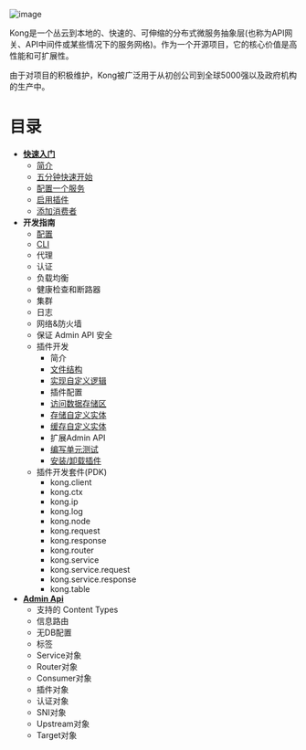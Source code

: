 ![image](https://user-images.githubusercontent.com/2004103/57691648-59208500-7677-11e9-9b6f-21ee0eb5a4dd.png)

Kong是一个丛云到本地的、快速的、可伸缩的分布式微服务抽象层(也称为API网关、API中间件或某些情况下的服务网格)。作为一个开源项目，它的核心价值是高性能和可扩展性。

由于对项目的积极维护，Kong被广泛用于从初创公司到全球5000强以及政府机构的生产中。


# 目录

* [**快速入门**](GETTING-STARTED)
    * [简介](GETTING-STARTED/introduction.md)
    * [五分钟快速开始](GETTING-STARTED/quickstart.md)  
    * [配置一个服务](GETTING-STARTED/configuring-a-service.md)   
    * [启用插件](GETTING-STARTED/enabling-plugins.md)  
    * [添加消费者](GETTING-STARTED/adding-consumers.md)   
* **开发指南**
    * [配置](GUIDES&REFERENCES/configuration.md)    
    * [CLI](GUIDES&REFERENCES/cli.md)    
    * 代理    
    * 认证     
    * 负载均衡  
    * 健康检查和断路器
    * 集群  
    * 日志  
    * 网络&防火墙  
    * 保证 Admin API 安全  
    * 插件开发
        * 简介
        * [文件结构](GUIDES&REFERENCES/plugin-development/file-structure.md)
        * [实现自定义逻辑](GUIDES&REFERENCES/plugin-development/custom-logic.md)
        * 插件配置
        * [访问数据存储区](GUIDES&REFERENCES/plugin-development/access-the-datastore.md)
        * [存储自定义实体](GUIDES&REFERENCES/plugin-development/custom-entities.md)
        * [缓存自定义实体](GUIDES&REFERENCES/plugin-development/entities-cache.md)
        * 扩展Admin API
        * [编写单元测试](GUIDES&REFERENCES/plugin-development/tests.md)
        * [安装/卸载插件](GUIDES&REFERENCES/plugin-development/distribution.md)
    * 插件开发套件(PDK)
        * kong.client
        * kong.ctx
        * kong.ip
        * kong.log
        * kong.node
        * kong.request
        * kong.response
        * kong.router
        * kong.service
        * kong.service.request
        * kong.service.response
        * kong.table
* [**Admin Api**](ADMIN-API)
    * 支持的 Content Types
    * 信息路由
    * 无DB配置
    * 标签
    * Service对象
    * Router对象
    * Consumer对象
    * 插件对象
    * 认证对象
    * SNI对象
    * Upstream对象
    * Target对象

